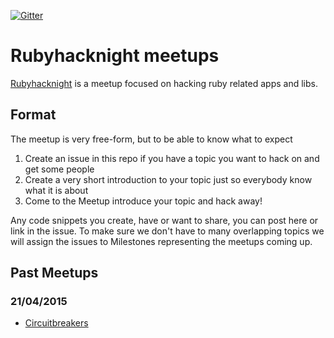 [![Gitter](https://badges.gitter.im/Join%20Chat.svg)](https://gitter.im/rubyhacknight/meetups?utm_source=badge&utm_medium=badge&utm_campaign=pr-badge)

# Rubyhacknight meetups

[Rubyhacknight](http://www.meetup.com/ruby-hacknight-london/) is a meetup focused on hacking ruby related apps and libs.

## Format

The meetup is very free-form, but to be able to know what to expect

1. Create an issue in this repo if you have a topic you want to hack on and get some people
2. Create a very short introduction to your topic just so everybody know what it is about
3. Come to the Meetup introduce your topic and hack away!

Any code snippets you create, have or want to share, you can post here or link in the issue. To make sure we don't have to many overlapping topics we will assign the issues to Milestones representing the meetups coming up.

## Past Meetups

### 21/04/2015
- [Circuitbreakers](https://github.com/rubyhacknight/meetups/tree/master/2015/april/intro-to-circuitbox-part-1)

